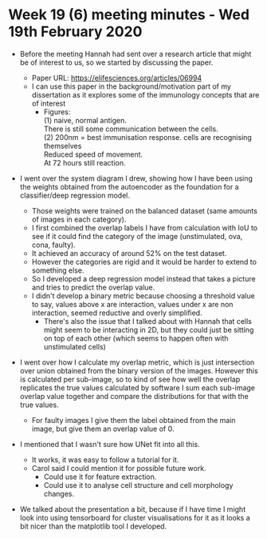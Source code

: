 # Week 19 (6) meeting minutes - Wed 19th February 2020

- Before the meeting Hannah had sent over a research article that might be of interest to us, so we started by discussing the paper.
  - Paper URL: https://elifesciences.org/articles/06994
  - I can use this paper in the background/motivation part of my dissertation as it explores some of the immunology concepts that are of interest
    - Figures:    
      (1) naive, normal antigen.   
      There is still some communication between the cells.         
      (2) 200nm = best immunisation response. cells are recognising themselves    
      Reduced speed of movement.   
      At 72 hours still reaction.

- I went over the system diagram I drew, showing how I have been using the weights obtained from the autoencoder as the foundation for a classifier/deep regression model.
  - Those weights were trained on the balanced dataset (same amounts of images in each category).
  - I first combined the overlap labels I have from calculation with IoU to see if it could find the category of the image (unstimulated, ova, cona, faulty).
  - It achieved an accuracy of around 52% on the test dataset.
  - However the categories are rigid and it would be harder to extend to something else.
  - So I developed a deep regression model instead that takes a picture and tries to predict the overlap value.
  - I didn't develop a binary metric because choosing a threshold value to say, values above x are interaction, values under x are non interaction, seemed reductive and overly simplified.
    - There's also the issue that I talked about with Hannah that cells might seem to be interacting in 2D, but they could just be sitting on top of each other (which seems to happen often with unstimulated cells)

- I went over how I calculate my overlap metric, which is just intersection over union obtained from the binary version of the images. However this is calculated per sub-image, so to kind of see how well the overlap replicates the true values calculated by software I sum each sub-image overlap value together and compare the distributions for that with the true values.
  - For faulty images I give them the label obtained from the main image, but give them an overlap value of 0.

- I mentioned that I wasn't sure how UNet fit into all this.
  - It works, it was easy to follow a tutorial for it.
  - Carol said I could mention it for possible future work.
    - Could use it for feature extraction.
    - Could use it to analyse cell structure and cell morphology changes.

- We talked about the presentation a bit, because if I have time I might look into using tensorboard for cluster visualisations for it as it looks a bit nicer than the matplotlib tool I developed. 
